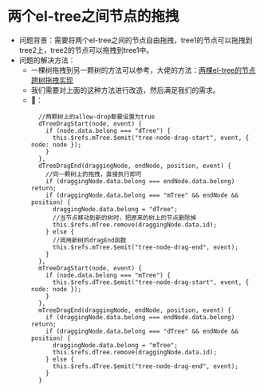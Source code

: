 # 两个el-tree之间节点的拖拽
- 问题背景：需要将两个el-tree之间的节点自由拖拽，tree1的节点可以拖拽到tree2上，tree2的节点可以拖拽到tree1中。
- 问题的解决方法：
  - 一棵树拖拽到另一颗树的方法可以参考，大佬的方法：[两棵el-tree的节点跨树拖拽实现](https://blog.csdn.net/qq_41694291/article/details/108631887)
  - 我们需要对上面的这种方法进行改造，然后满足我们的需求。
  - 🌰：
    ```
      //两颗树上的allow-drop都要设置为true
      dTreeDragStart(node, event) {
        if (node.data.belong === "dTree") {
          this.$refs.mTree.$emit("tree-node-drag-start", event, { node: node });
        }
      },
      dTreeDragEnd(draggingNode, endNode, position, event) {
        //同一颗树上的拖拽，直接执行即可
        if (draggingNode.data.belong === endNode.data.belong) return;
        if (draggingNode.data.belong === "mTree" && endNode && position) {
          draggingNode.data.belong = "dTree";
          //当节点移动到新的树时，把原来的树上的节点删除掉
          this.$refs.mTree.remove(draggingNode.data.id);
        } else {
          //调用新树的dragEnd函数
          this.$refs.mTree.$emit("tree-node-drag-end", event);
        }
      },
      mTreeDragStart(node, event) {
        if (node.data.belong === "mTree") {
          this.$refs.dTree.$emit("tree-node-drag-start", event, { node: node });
        }
      },
      mTreeDragEnd(draggingNode, endNode, position, event) {
        if (draggingNode.data.belong === endNode.data.belong) return;
        if (draggingNode.data.belong === "dTree" && endNode && position) {
          draggingNode.data.belong = "mTree";
          this.$refs.dTree.remove(draggingNode.data.id);
        } else {
          this.$refs.dTree.$emit("tree-node-drag-end", event);
        }
      }
    ```
